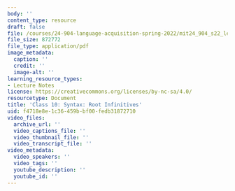 ```yaml
---
body: ''
content_type: resource
draft: false
file: /courses/24-904-language-acquisition-spring-2022/mit24_904_s22_lec10.pdf
file_size: 872772
file_type: application/pdf
image_metadata:
  caption: ''
  credit: ''
  image-alt: ''
learning_resource_types:
- Lecture Notes
license: https://creativecommons.org/licenses/by-nc-sa/4.0/
resourcetype: Document
title: 'Class 10: Syntax: Root Infinitives'
uid: f4718e8e-1c36-459b-bf00-fedb31872710
video_files:
  archive_url: ''
  video_captions_file: ''
  video_thumbnail_file: ''
  video_transcript_file: ''
video_metadata:
  video_speakers: ''
  video_tags: ''
  youtube_description: ''
  youtube_id: ''
---
```

